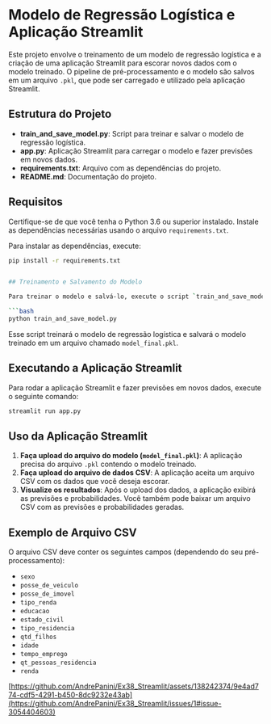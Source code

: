 # Modelo de Regressão Logística e Aplicação Streamlit

Este projeto envolve o treinamento de um modelo de regressão logística e a criação de uma aplicação Streamlit para escorar novos dados com o modelo treinado. O pipeline de pré-processamento e o modelo são salvos em um arquivo `.pkl`, que pode ser carregado e utilizado pela aplicação Streamlit.


## Estrutura do Projeto

- **train_and_save_model.py**: Script para treinar e salvar o modelo de regressão logística.
- **app.py**: Aplicação Streamlit para carregar o modelo e fazer previsões em novos dados.
- **requirements.txt**: Arquivo com as dependências do projeto.
- **README.md**: Documentação do projeto.

## Requisitos

Certifique-se de que você tenha o Python 3.6 ou superior instalado. Instale as dependências necessárias usando o arquivo `requirements.txt`.

Para instalar as dependências, execute:

```bash
pip install -r requirements.txt


## Treinamento e Salvamento do Modelo

Para treinar o modelo e salvá-lo, execute o script `train_and_save_model.py`:

```bash
python train_and_save_model.py
```

Esse script treinará o modelo de regressão logística e salvará o modelo treinado em um arquivo chamado `model_final.pkl`.

## Executando a Aplicação Streamlit

Para rodar a aplicação Streamlit e fazer previsões em novos dados, execute o seguinte comando:

```bash
streamlit run app.py
```

## Uso da Aplicação Streamlit

1. **Faça upload do arquivo do modelo (`model_final.pkl`)**: A aplicação precisa do arquivo `.pkl` contendo o modelo treinado.
2. **Faça upload do arquivo de dados CSV**: A aplicação aceita um arquivo CSV com os dados que você deseja escorar.
3. **Visualize os resultados**: Após o upload dos dados, a aplicação exibirá as previsões e probabilidades. Você também pode baixar um arquivo CSV com as previsões e probabilidades geradas.

## Exemplo de Arquivo CSV

O arquivo CSV deve conter os seguintes campos (dependendo do seu pré-processamento):

- `sexo`
- `posse_de_veiculo`
- `posse_de_imovel`
- `tipo_renda`
- `educacao`
- `estado_civil`
- `tipo_residencia`
- `qtd_filhos`
- `idade`
- `tempo_emprego`
- `qt_pessoas_residencia`
- `renda`

[https://github.com/AndrePanini/Ex38_Streamlit/assets/138242374/9e4ad774-cdf5-4291-b450-8dc9232e43ab](https://github.com/AndrePanini/Ex38_Streamlit/issues/1#issue-3054404603)
